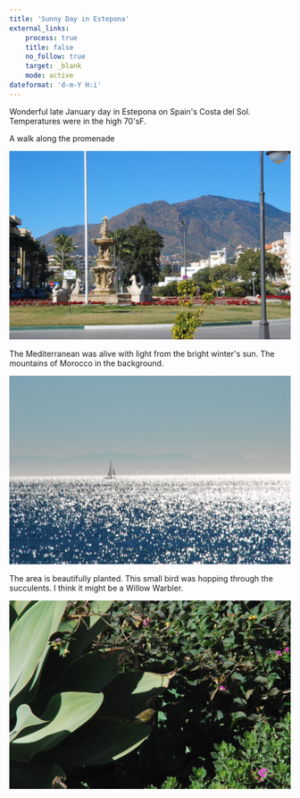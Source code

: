 ```yaml
---
title: 'Sunny Day in Estepona'
external_links:
    process: true
    title: false
    no_follow: true
    target: _blank
    mode: active
dateformat: 'd-m-Y H:i'
---
```


Wonderful late January day in Estepona on Spain's Costa del Sol.
Temperatures were in the high 70'sF.

A walk along the promenade

![](DSC_0302.jpg)

The Mediterranean was alive with light from the bright winter's sun.
The mountains of Morocco in the background.

![](DSC_0304.jpg)

The area is beautifully planted.
This small bird was hopping through the succulents.
I think it might be a Willow Warbler.

![](DSC_0306.jpg)

